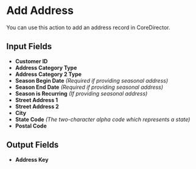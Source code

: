 # Add Address

You can use this action to add an address record in CoreDirector.

## Input Fields

- **Customer ID**
- **Address Category Type**
- **Address Category 2 Type**
- **Season Begin Date** *(Required if providing seasonal address)*
- **Season End Date** *(Required if providing seasonal address)*
- **Season is Recurring** *(If providing seasonal address)*
- **Street Address 1**
- **Street Address 2**
- **City**
- **State Code** *(The two-character alpha code which represents a state)*
- **Postal Code**

## Output Fields

- **Address Key**
